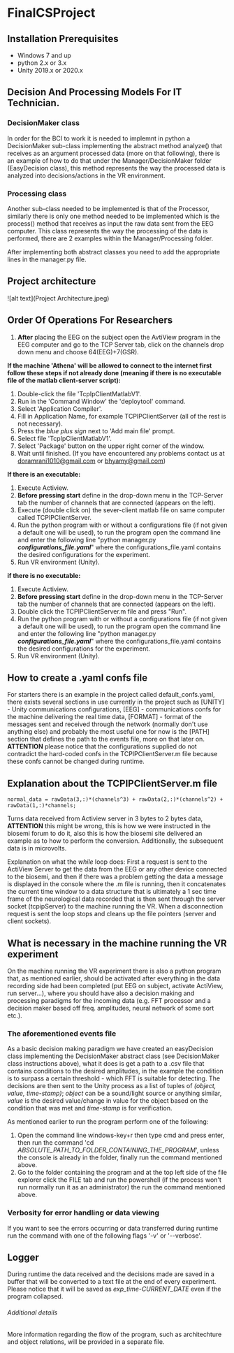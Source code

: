 # FinalCSProject

## Installation Prerequisites
* Windows 7 and up
* python 2.x or 3.x
* Unity 2019.x or 2020.x


## Decision And Processing Models For IT Technician.

### DecisionMaker class
In order for the BCI to work it is needed to implemnt in python a DecisionMaker sub-class implementing the abstract
method analyze() that receives as an argument processed data (more on that following), there is an example of how to
do that under the Manager/DecisionMaker folder (EasyDecision class), this method represents the way the processed data
is analyzed into decisions/actions in the VR environment.

### Processing class
Another sub-class needed to be implemented is that of the Processor, similarly there is only one method needed to be
implemented which is the process() method that receives as input the raw data sent from the EEG computer.
This class represents the way the processing of the data is performed, there are 2 examples within the Manager/Processing
folder.

After implementing both abstract classes you need to add the appropriate lines in the manager.py file.

## Project architecture 
![alt text](Project Architecture.jpeg)


## Order Of Operations For Researchers
1. **After** placing the EEG on the subject open the AvtiView program in the EEG computer and go to the TCP Server tab, 
   click on the channels drop down menu and choose 64(EEG)+7(GSR).

**If the machine 'Athena' will be allowed to connect to the internet first follow these steps if not already done
(meaning if there is no executable file of the matlab client-server script):**
1. Double-click the file 'TcpIpClientMatlabV1'.
2. Run in the 'Command Window' the 'deploytool' command.
3. Select 'Application Compiler'.
4. Fill in Application Name, for example TCPIPClientServer (all of the rest is not necessary).
5. Press the *blue plus sign* next to 'Add main file' prompt.
6. Select file 'TcpIpClientMatlabV1'.
7. Select 'Package' button on the upper right corner of the window.
8. Wait until finished.
(If you have encountered any problems contact us at doramrani1010@gmail.com or bhyamy@gmail.com)

**If there is an executable:**
1. Execute Actiview.
2. **Before pressing start** define in the drop-down menu in the TCP-Server tab the number of channels that are connected (appears on the left).
3. Execute (double click on) the sever-client matlab file on same computer called TCPIPClientServer.
4. Run the python program with or without a configurations file (if not given a default one will be used), to run the program open the command line
and enter the following line "python manager.py ***configurations_file.yaml***" where the configurations_file.yaml contains the desired configurations for
the experiment.
5. Run VR environment (Unity).

**if there is no executable:**
1. Execute Actiview.
2. **Before pressing start** define in the drop-down menu in the TCP-Server tab the number of channels that are connected (appears on the left).
3. Double click the TCPIPClientServer.m file and press "Run".
4. Run the python program with or without a configurations file (if not given a default one will be used), to run the program open the command line
and enter the following line "python manager.py ***configurations_file.yaml***" where the configurations_file.yaml contains the desired configurations for
the experiment.
5. Run VR environment (Unity).

## How to create a .yaml confs file
For starters there is an example in the project called default_confs.yaml, there exists several sections in use currently in the
project such as [UNITY] - Unity communications configurations, [EEG] - communications confs for the machine delivering the real time data,
[FORMAT] - format of the messages sent and received through the network (normally don't use anything else) and probably the most useful one
for now is the [PATH] section that defines the path to the events file, more on that later on.
**ATTENTION** please notice that the configurations supplied do not contradict the hard-coded confs in the TCPIPClientServer.m file
because these confs cannot be changed during runtime.

## Explanation about the TCPIPClientServer.m file
```
normal_data = rawData(3,:)*(channels^3) + rawData(2,:)*(channels^2) + rawData(1,:)*channels;
```
Turns data received from Actiview server in 3 bytes to 2 bytes data, **ATTENTION** this might be wrong, this is how we were instructed
in the biosemi
forum to do it, also this is how the biosemi site delivered an example as to how to perform the conversion.
Additionally, the subsequent data is in microvolts.

Explanation on what the *while* loop does:
First a request is sent to the ActiView Server to get the data from the EEG or any other device connected to the biosemi, and then if
there was a problem
getting the data a message is displayed in the console where the .m file is running, then it concatenates the current time window to a
data structure that is
ultimately a 1 sec time frame of the neurological data recorded that is then sent through the server socket (tcpipServer) to the
machine running the VR.
When a disconnection request is sent the loop stops and cleans up the file pointers (server and client sockets).

## What is necessary in the machine running the VR experiment
On the machine running the VR experiment there is also a python program that, as mentioned earlier, should be activated after everything
in the data recording side had been completed (put EEG on subject, activate ActiView, run server...), where you should have also a
decision making and processing paradigms for the incoming data (e.g. FFT processor and a decision maker based off freq. amplitudes, neural network of some sort etc.).

### The aforementioned events file
As a basic decision making paradigm we have created an easyDecision class implementing the DecisionMaker abstract class (see DecisionMaker class instructions above),
what it does is get a path to a .csv file that contains conditions to the desired amplitudes, in the example the condition is to surpass a certain
threshold - which FFT is suitable for detecting.
The decisions are then sent to the Unity process as a list of tuples of *(object, value, time-stamp)*; *object* can be a sound/light source or anything similar, *value* is the desired value/change in value for the object based on the condition that was met and *time-stamp* is for verification.

As mentioned earlier to run the program perform one of the following:
1. Open the command line windows-key+r then type cmd and press enter, then run the command 'cd *ABSOLUTE_PATH_TO_FOLDER_CONTAINING_THE_PROGRAM*', unless the console is already in the folder, finally run the command mentioned above.
2. Go to the folder containing the program and at the top left side of the file explorer click the FILE tab and run the powershell (if the process won't run
normally run it as an administrator) the run the command mentioned above.

### Verbosity for error handling or data viewing
If you want to see the errors occurring or data transferred during runtime run the command with one of the following flags '-v' or '--verbose'.

## Logger
During runtime the data received and the decisions made are saved in a buffer that will be converted to a text file at the end of every experiment.
Please notice that it will be saved as *exp_time-CURRENT_DATE* even if the program collapsed.

###### Additional details
More information regarding the flow of the program, such as architechture and object relations, will be provided in a separate file.









